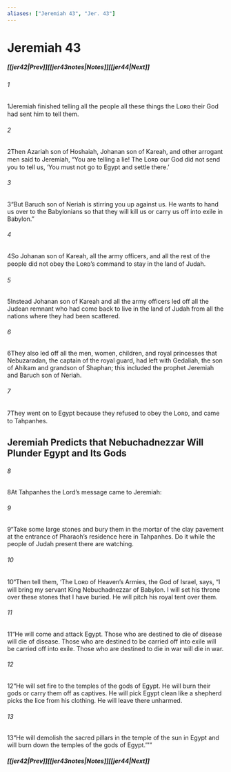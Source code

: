 ```yaml
---
aliases: ["Jeremiah 43", "Jer. 43"]
---
```

# Jeremiah 43
##### <span class=arrow-left></span>[[jer42|Prev]]<span class=navigation-separator></span>[[jer43notes|Notes]]<span class=navigation-separator></span>[[jer44|Next]]<span class=arrow-right></span>
###### 1
<span class=verse-first>1</span>Jeremiah finished telling all the people all these things the Lᴏʀᴅ their God had sent him to tell them.
###### 2
<span class=verse-body>2</span>Then Azariah son of Hoshaiah, Johanan son of Kareah, and other arrogant men said to Jeremiah, “You are telling a lie! The Lᴏʀᴅ our God did not send you to tell us, ‘You must not go to Egypt and settle there.’
###### 3
<span class=verse-body>3</span>“But Baruch son of Neriah is stirring you up against us. He wants to hand us over to the Babylonians so that they will kill us or carry us off into exile in Babylon.”
###### 4
<span class=verse-body>4</span>So Johanan son of Kareah, all the army officers, and all the rest of the people did not obey the Lᴏʀᴅ’s command to stay in the land of Judah.
###### 5
<span class=verse-body>5</span>Instead Johanan son of Kareah and all the army officers led off all the Judean remnant who had come back to live in the land of Judah from all the nations where they had been scattered.
###### 6
<span class=verse-body>6</span>They also led off all the men, women, children, and royal princesses that Nebuzaradan, the captain of the royal guard, had left with Gedaliah, the son of Ahikam and grandson of Shaphan; this included the prophet Jeremiah and Baruch son of Neriah.
###### 7
<span class=verse-body>7</span>They went on to Egypt because they refused to obey the Lᴏʀᴅ, and came to Tahpanhes.
## Jeremiah Predicts that Nebuchadnezzar Will Plunder Egypt and Its Gods
###### 8
<span class=verse-first>8</span>At Tahpanhes the Lord’s message came to Jeremiah:
###### 9
<span class=verse-body>9</span>“Take some large stones and bury them in the mortar of the clay pavement at the entrance of Pharaoh’s residence here in Tahpanhes. Do it while the people of Judah present there are watching.
###### 10
<span class=verse-body>10</span>“Then tell them, ‘The Lᴏʀᴅ of Heaven’s Armies, the God of Israel, says, “I will bring my servant King Nebuchadnezzar of Babylon. I will set his throne over these stones that I have buried. He will pitch his royal tent over them.
###### 11
<span class=verse-body>11</span>“He will come and attack Egypt. Those who are destined to die of disease will die of disease. Those who are destined to be carried off into exile will be carried off into exile. Those who are destined to die in war will die in war.
###### 12
<span class=verse-body>12</span>“He will set fire to the temples of the gods of Egypt. He will burn their gods or carry them off as captives. He will pick Egypt clean like a shepherd picks the lice from his clothing. He will leave there unharmed.
###### 13
<span class=verse-body>13</span>“He will demolish the sacred pillars in the temple of the sun in Egypt and will burn down the temples of the gods of Egypt.”’”
##### <span class=arrow-left></span>[[jer42|Prev]]<span class=navigation-separator></span>[[jer43notes|Notes]]<span class=navigation-separator></span>[[jer44|Next]]<span class=arrow-right></span>